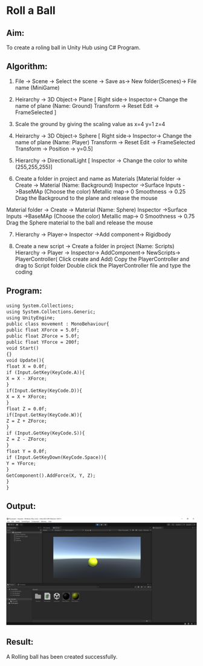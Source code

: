 # Roll a Ball
## Aim:
To create a roling ball in Unity Hub using C# Program.
## Algorithm:

1. File -> Scene -> Select the scene -> Save as-> New folder(Scenes)-> File name (MiniGame)

2. Heirarchy -> 3D Object-> Plane 
[ Right side-> Inspector-> Change the name of plane (Name: Ground)
Transform -> Reset
Edit -> FrameSelected ]

3. Scale the ground by giving the scaling value as x=4 y=1 z=4

4. Heirarchy -> 3D Object-> Sphere
[ Right side-> Inspector-> Change the name of plane (Name: Player)
Transform -> Reset
Edit -> FrameSelected 
Transform -> Position -> y=0.5]

5. Hierarchy -> DirectionalLight
[ Inspector -> Change the color to white (255,255,255)]

6. Create a folder in project and name as Materials
[Material folder -> Create -> Material (Name: Background)
Inspector ->Surface Inputs ->BaseMAp (Choose the color)
Metallic map-> 0
Smoothness -> 0.25
Drag the Background to the plane and release the mouse

Material folder -> Create -> Material (Name: Sphere)
Inspector ->Surface Inputs ->BaseMAp (Choose the color)
Metallic map-> 0
Smoothness -> 0.75
Drag the Sphere material to the ball and release the mouse

 7. Hierarchy -> Player-> Inspector ->Add component-> Rigidbody

8. Create a new script -> Create a folder in project (Name: Scripts)
Hierarchy -> Player -> Inspector-> AddComponent-> NewScripts-> PlayerController( Click create and Add)
Copy the PlayerController and drag to Script folder
Double click the PlayerController file and type the coding

## Program:
```
using System.Collections;
using System.Collections.Generic;
using UnityEngine;
public class movement : MonoBehaviour{
public float XForce = 5.0f;
public float ZForce = 5.0f;
public float YForce = 200f;
void Start()
{}
void Update(){
float X = 0.0f;
if (Input.GetKey(KeyCode.A)){
X = X - XForce;
}
if(Input.GetKey(KeyCode.D)){
X = X + XForce;
}
float Z = 0.0f;
if(Input.GetKey(KeyCode.W)){
Z = Z + ZForce;
}
if (Input.GetKey(KeyCode.S)){
Z = Z - ZForce;
}
float Y = 0.0f;
if (Input.GetKeyDown(KeyCode.Space)){
Y = YForce;
}
GetComponent().AddForce(X, Y, Z);
}
}
```
## Output:
![inp](1.png)
## Result:
A Rolling  ball has been created successfully.
